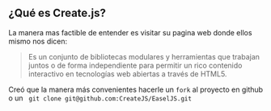 ## ¿Qué es Create.js?

La manera mas factible de entender es visitar su pagina web donde ellos mismo nos dicen:
> Es un conjunto de bibliotecas modulares y herramientas que trabajan juntos o de forma independiente para permitir un rico contenido interactivo en tecnologías web abiertas a través de HTML5.

Creó que la manera más convenientes hacerle un ```fork``` al proyecto en github o un ``` git clone git@github.com:CreateJS/EaselJS.git```




